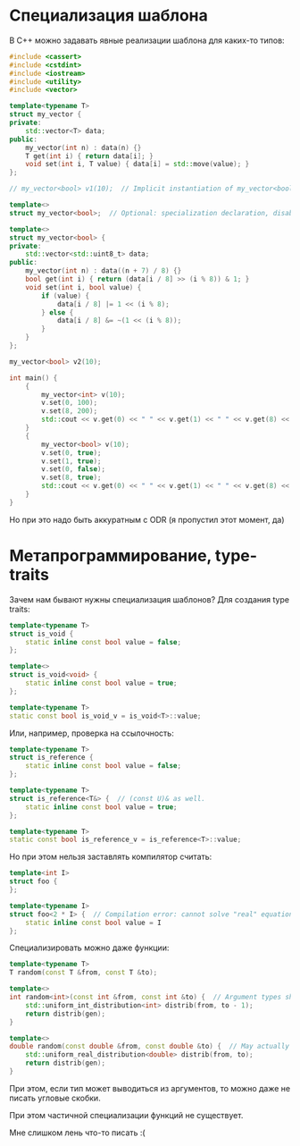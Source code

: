 # Специализация шаблона

В C++ можно задавать явные реализации шаблона для каких-то типов:

```c++
#include <cassert>
#include <cstdint>
#include <iostream>
#include <utility>
#include <vector>

template<typename T>
struct my_vector {
private:
    std::vector<T> data;
public:
    my_vector(int n) : data(n) {}
    T get(int i) { return data[i]; }
    void set(int i, T value) { data[i] = std::move(value); }
};

// my_vector<bool> v1(10);  // Implicit instantiation of my_vector<bool> before specialization is known, ODR violation

template<>
struct my_vector<bool>;  // Optional: specialization declaration, disables implicit instantiation.

template<>
struct my_vector<bool> {
private:
    std::vector<std::uint8_t> data;
public:
    my_vector(int n) : data((n + 7) / 8) {}
    bool get(int i) { return (data[i / 8] >> (i % 8)) & 1; }
    void set(int i, bool value) {
        if (value) {
            data[i / 8] |= 1 << (i % 8);
        } else {
            data[i / 8] &= ~(1 << (i % 8));
        }
    }
};

my_vector<bool> v2(10);

int main() {
    {
        my_vector<int> v(10);
        v.set(0, 100);
        v.set(8, 200);
        std::cout << v.get(0) << " " << v.get(1) << " " << v.get(8) << "\n";
    }
    {
        my_vector<bool> v(10);
        v.set(0, true);
        v.set(1, true);
        v.set(0, false);
        v.set(8, true);
        std::cout << v.get(0) << " " << v.get(1) << " " << v.get(8) << "\n";
    }
}
```

Но при это надо быть аккуратным с ODR (я пропустил этот момент, да)

# Метапрограммирование, type-traits

Зачем нам бывают нужны специализация шаблонов? Для создания type traits:

```c++
template<typename T>
struct is_void {
    static inline const bool value = false;
};

template<>
struct is_void<void> {
    static inline const bool value = true;
};

template<typename T>
static const bool is_void_v = is_void<T>::value;
```

Или, например, проверка на ссылочность:
```c++
template<typename T>
struct is_reference {
    static inline const bool value = false;
};

template<typename T>
struct is_reference<T&> {  // (const U)& as well.
    static inline const bool value = true;
};

template<typename T>
static const bool is_reference_v = is_reference<T>::value;
```

Но при этом нельзя заставлять компилятор считать:

```c++
template<int I>
struct foo {
};

template<typename I>
struct foo<2 * I> {  // Compilation error: cannot solve "real" equations
    static inline const bool value = I
};
```

Специализировать можно даже функции:

```c++
template<typename T>
T random(const T &from, const T &to);

template<>
int random<int>(const int &from, const int &to) {  // Argument types should match exactly: `const int &`, not just `int`.
    std::uniform_int_distribution<int> distrib(from, to - 1);
    return distrib(gen);
}

template<>
double random(const double &from, const double &to) {  // May actually omit template parameters if they're deduced from args
    std::uniform_real_distribution<double> distrib(from, to);
    return distrib(gen);
}
```

При этом, если тип может выводиться из аргументов, то можно даже не писать угловые скобки.

При этом частичной специализации функций не существует.

Мне слишком лень что-то писать :(